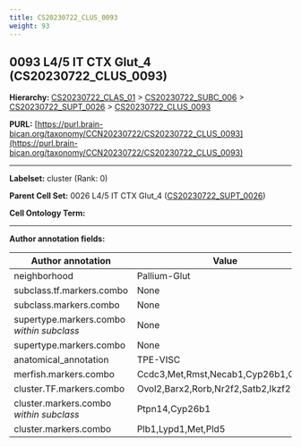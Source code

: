 ```yaml
---
title: CS20230722_CLUS_0093
weight: 93
---
```

## 0093 L4/5 IT CTX Glut_4 (CS20230722_CLUS_0093)
<b>Hierarchy: </b>
[CS20230722_CLAS_01](../CS20230722_CLAS_01) >
[CS20230722_SUBC_006](../CS20230722_SUBC_006) >
[CS20230722_SUPT_0026](../CS20230722_SUPT_0026) >
[CS20230722_CLUS_0093](../CS20230722_CLUS_0093)

**PURL:** [https://purl.brain-bican.org/taxonomy/CCN20230722/CS20230722_CLUS_0093](https://purl.brain-bican.org/taxonomy/CCN20230722/CS20230722_CLUS_0093)

---


**Labelset:** cluster (Rank: 0)

**Parent Cell Set:** 0026 L4/5 IT CTX Glut_4 ([CS20230722_SUPT_0026](../CS20230722_SUPT_0026))



**Cell Ontology Term:** 

[MARKER GENES.]: #


---

[TRANSFERRED ANNOTATIONS.]: #


[AUTHOR ANNOTATION FIELDS.]: #


**Author annotation fields:**

| Author annotation | Value |
|-------------------|-------|
|neighborhood|Pallium-Glut|
|subclass.tf.markers.combo|None|
|subclass.markers.combo|None|
|supertype.markers.combo _within subclass_|None|
|supertype.markers.combo|None|
|anatomical_annotation|TPE-VISC|
|merfish.markers.combo|Ccdc3,Met,Rmst,Necab1,Cyp26b1,Calb1|
|cluster.TF.markers.combo|Ovol2,Barx2,Rorb,Nr2f2,Satb2,Ikzf2|
|cluster.markers.combo _within subclass_|Ptpn14,Cyp26b1|
|cluster.markers.combo|Plb1,Lypd1,Met,Pld5|
